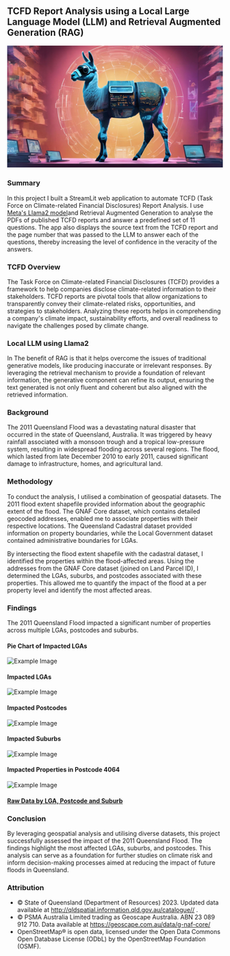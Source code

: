 ## TCFD Report Analysis using a Local Large Language Model (LLM) and Retrieval Augmented Generation (RAG)

![Example Image](./Assets/Images/llama_smart_5.jpeg)

### Summary
In this project I built a StreamLit web application to automate TCFD (Task Force on Climate-related Financial Disclosures) Report Analysis. I use [Meta's Llama2 model](https://ai.meta.com/llama/)and Retrieval Augmented Generation to analyse the PDFs of published TCFD reports and answer a predefined set of 11 questions. The app also displays the source text from the TCFD report and the page number that was passed to the LLM to answer each of the questions, thereby increasing the level of confidence in the veracity of the answers.

### TCFD Overview
The Task Force on Climate-related Financial Disclosures (TCFD) provides a framework to help companies disclose climate-related information to their stakeholders. TCFD reports are pivotal tools that allow organizations to transparently convey their climate-related risks, opportunities, and strategies to stakeholders. Analyzing these reports helps in comprehending a company's climate impact, sustainability efforts, and overall readiness to navigate the challenges posed by climate change.

### Local LLM using Llama2
In
The benefit of RAG is that it helps overcome the issues of traditional generative models, like producing inaccurate or irrelevant responses. By leveraging the retrieval mechanism to provide a foundation of relevant information, the generative component can refine its output, ensuring the text generated is not only fluent and coherent but also aligned with the retrieved information.


### Background
The 2011 Queensland Flood was a devastating natural disaster that occurred in the state of Queensland, Australia. It was triggered by heavy rainfall associated with a monsoon trough and a tropical low-pressure system, resulting in widespread flooding across several regions. The flood, which lasted from late December 2010 to early 2011, caused significant damage to infrastructure, homes, and agricultural land.

### Methodology
To conduct the analysis, I utilised a combination of geospatial datasets. The 2011 flood extent shapefile provided information about the geographic extent of the flood. The GNAF Core dataset, which contains detailed geocoded addresses, enabled me to associate properties with their respective locations. The Queensland Cadastral dataset provided information on property boundaries, while the Local Government dataset contained administrative boundaries for LGAs.

By intersecting the flood extent shapefile with the cadastral dataset, I identified the properties within the flood-affected areas. Using the addresses from the GNAF Core dataset (joined on Land Parcel ID), I determined the LGAs, suburbs, and postcodes associated with these properties. This allowed me to quantify the impact of the flood at a per property level and identify the most affected areas.

### Findings
The 2011 Queensland Flood impacted a significant number of properties across multiple LGAs, postcodes and suburbs. 

#### Pie Chart of Impacted LGAs
![Example Image](./Assets/Images/count_by_lga_pie.png)

#### Impacted LGAs
![Example Image](./Assets/Images/count_by_lga_bar.png)

#### Impacted Postcodes
![Example Image](./Assets/Images/count_by_postcode_bar.png)

#### Impacted Suburbs
![Example Image](./Assets/Images/count_by_suburb_bar.png)

#### Impacted Properties in Postcode 4064
![Example Image](./Assets/Images/map_4064.png)


#### [Raw Data by LGA, Postcode and Suburb](./Assets/Excel/lga_postcode_suburb_counts.xlsx)

### Conclusion
By leveraging geospatial analysis and utilising diverse datasets, this project successfully assessed the impact of the 2011 Queensland Flood. The findings highlight the most affected LGAs, suburbs, and postcodes. This analysis can serve as a foundation for further studies on climate risk and inform decision-making processes aimed at reducing the impact of future floods in Queensland.


### Attribution
- © State of Queensland (Department of Resources) 2023. Updated data available at http://qldspatial.information.qld.gov.au/catalogue// .
- © PSMA Australia Limited trading as Geoscape Australia. ABN 23 089 912 710. Data available at https://geoscape.com.au/data/g-naf-core/ 
- OpenStreetMap® is open data, licensed under the Open Data Commons Open Database License (ODbL) by the OpenStreetMap Foundation (OSMF).

